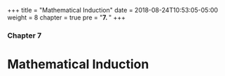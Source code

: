 +++
title = "Mathematical Induction"
date = 2018-08-24T10:53:05-05:00
weight = 8
chapter = true
pre = "<b>7. </b>"
+++
### Chapter 7

# Mathematical Induction